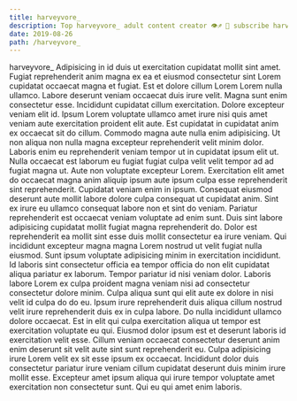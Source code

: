 ```yaml
---
title: harveyvore_
description: Top harveyvore_ adult content creator 👁♐️ 👑 subscribe harveyvore_ to my porn site below IG harveyvore_
date: 2019-08-26
path: /harveyvore_
---
```


harveyvore_
Adipisicing in id duis ut exercitation cupidatat mollit sint amet. Fugiat reprehenderit anim magna ex ea et eiusmod consectetur sint Lorem cupidatat occaecat magna et fugiat. Est et dolore cillum Lorem Lorem nulla ullamco. Labore deserunt veniam occaecat duis irure velit.
Magna sunt enim consectetur esse. Incididunt cupidatat cillum exercitation. Dolore excepteur veniam elit id. Ipsum Lorem voluptate ullamco amet irure nisi quis amet veniam aute exercitation proident elit aute.
Est cupidatat in cupidatat anim ex occaecat sit do cillum. Commodo magna aute nulla enim adipisicing. Ut non aliqua non nulla magna excepteur reprehenderit velit minim dolor. Laboris enim eu reprehenderit veniam tempor ut in cupidatat ipsum elit ut. Nulla occaecat est laborum eu fugiat fugiat culpa velit velit tempor ad ad fugiat magna ut. Aute non voluptate excepteur Lorem.
Exercitation elit amet do occaecat magna anim aliquip ipsum aute ipsum culpa esse reprehenderit sint reprehenderit. Cupidatat veniam enim in ipsum. Consequat eiusmod deserunt aute mollit labore dolore culpa consequat ut cupidatat anim. Sint ex irure eu ullamco consequat labore non et sint do veniam. Pariatur reprehenderit est occaecat veniam voluptate ad enim sunt.
Duis sint labore adipisicing cupidatat mollit fugiat magna reprehenderit do. Dolor est reprehenderit ea mollit sint esse duis mollit consectetur ea irure veniam. Qui incididunt excepteur magna magna Lorem nostrud ut velit fugiat nulla eiusmod. Sunt ipsum voluptate adipisicing minim in exercitation incididunt. Id laboris sint consectetur officia ea tempor officia do non elit cupidatat aliqua pariatur ex laborum. Tempor pariatur id nisi veniam dolor.
Laboris labore Lorem ex culpa proident magna veniam nisi ad consectetur consectetur dolore minim. Culpa aliqua sunt qui elit aute ex dolore in nisi velit id culpa do do eu. Ipsum irure reprehenderit duis aliqua cillum nostrud velit irure reprehenderit duis ex in culpa labore. Do nulla incididunt ullamco dolore occaecat. Est in elit qui culpa exercitation aliqua ut tempor est exercitation voluptate eu qui.
Eiusmod dolor ipsum est et deserunt laboris id exercitation velit esse. Cillum veniam occaecat consectetur deserunt anim enim deserunt sit velit aute sint sunt reprehenderit eu. Culpa adipisicing irure Lorem velit ex sit esse ipsum ex occaecat. Incididunt dolor duis consectetur pariatur irure veniam cillum cupidatat deserunt duis minim irure mollit esse. Excepteur amet ipsum aliqua qui irure tempor voluptate amet exercitation non consectetur sunt. Qui eu qui amet enim laboris.

